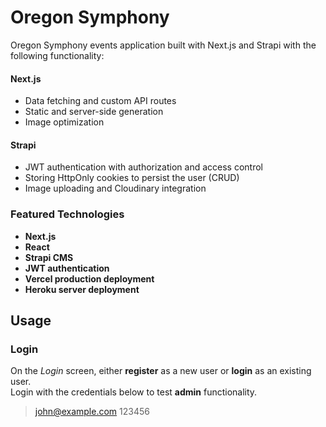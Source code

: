 # Oregon Symphony
Oregon Symphony events application built with Next.js and Strapi with the following functionality:

#### Next.js
* Data fetching and custom API routes
* Static and server-side generation
* Image optimization
#### Strapi
* JWT authentication with authorization and access control
* Storing HttpOnly cookies to persist the user (CRUD)
* Image uploading and Cloudinary integration

### Featured Technologies
* **Next.js**
* **React**
* **Strapi CMS**
* **JWT authentication**
* **Vercel production deployment**
* **Heroku server deployment**

## Usage

### Login
On the *Login* screen, either **register** as a new user or **login** as an existing user.  
Login with the credentials below to test **admin** functionality.

> john@example.com
> 123456
